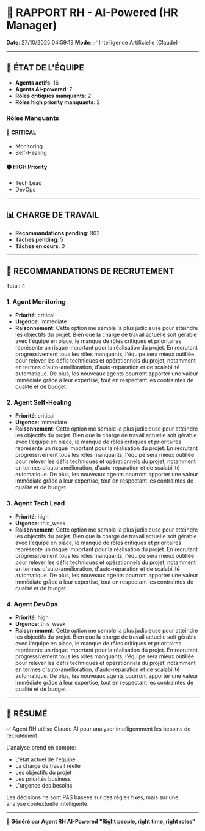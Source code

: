 # 👔 RAPPORT RH - AI-Powered (HR Manager)

**Date**: 27/10/2025 04:59:19
**Mode**: ✅ Intelligence Artificielle (Claude)

---

## 👥 ÉTAT DE L'ÉQUIPE

- **Agents actifs**: 16
- **Agents AI-powered**: 7
- **Rôles critiques manquants**: 2
- **Rôles high priority manquants**: 2

### Rôles Manquants

#### 🔴 CRITICAL

- Monitoring
- Self-Healing

#### 🟠 HIGH Priority

- Tech Lead
- DevOps

---

## 📊 CHARGE DE TRAVAIL

- **Recommandations pending**: 902
- **Tâches pending**: 5
- **Tâches en cours**: 0

---

## 👥 RECOMMANDATIONS DE RECRUTEMENT

Total: 4


### 1. Agent Monitoring

- **Priorité**: critical
- **Urgence**: immediate
- **Raisonnement**: Cette option me semble la plus judicieuse pour atteindre les objectifs du projet. Bien que la charge de travail actuelle soit gérable avec l'équipe en place, le manque de rôles critiques et prioritaires représente un risque important pour la réalisation du projet. En recrutant progressivement tous les rôles manquants, l'équipe sera mieux outillée pour relever les défis techniques et opérationnels du projet, notamment en termes d'auto-amélioration, d'auto-réparation et de scalabilité automatique. De plus, les nouveaux agents pourront apporter une valeur immédiate grâce à leur expertise, tout en respectant les contraintes de qualité et de budget.


### 2. Agent Self-Healing

- **Priorité**: critical
- **Urgence**: immediate
- **Raisonnement**: Cette option me semble la plus judicieuse pour atteindre les objectifs du projet. Bien que la charge de travail actuelle soit gérable avec l'équipe en place, le manque de rôles critiques et prioritaires représente un risque important pour la réalisation du projet. En recrutant progressivement tous les rôles manquants, l'équipe sera mieux outillée pour relever les défis techniques et opérationnels du projet, notamment en termes d'auto-amélioration, d'auto-réparation et de scalabilité automatique. De plus, les nouveaux agents pourront apporter une valeur immédiate grâce à leur expertise, tout en respectant les contraintes de qualité et de budget.


### 3. Agent Tech Lead

- **Priorité**: high
- **Urgence**: this_week
- **Raisonnement**: Cette option me semble la plus judicieuse pour atteindre les objectifs du projet. Bien que la charge de travail actuelle soit gérable avec l'équipe en place, le manque de rôles critiques et prioritaires représente un risque important pour la réalisation du projet. En recrutant progressivement tous les rôles manquants, l'équipe sera mieux outillée pour relever les défis techniques et opérationnels du projet, notamment en termes d'auto-amélioration, d'auto-réparation et de scalabilité automatique. De plus, les nouveaux agents pourront apporter une valeur immédiate grâce à leur expertise, tout en respectant les contraintes de qualité et de budget.


### 4. Agent DevOps

- **Priorité**: high
- **Urgence**: this_week
- **Raisonnement**: Cette option me semble la plus judicieuse pour atteindre les objectifs du projet. Bien que la charge de travail actuelle soit gérable avec l'équipe en place, le manque de rôles critiques et prioritaires représente un risque important pour la réalisation du projet. En recrutant progressivement tous les rôles manquants, l'équipe sera mieux outillée pour relever les défis techniques et opérationnels du projet, notamment en termes d'auto-amélioration, d'auto-réparation et de scalabilité automatique. De plus, les nouveaux agents pourront apporter une valeur immédiate grâce à leur expertise, tout en respectant les contraintes de qualité et de budget.




---

## 🎯 RÉSUMÉ

✅ Agent RH utilise Claude AI pour analyser intelligemment les besoins de recrutement.

L'analyse prend en compte:
- L'état actuel de l'équipe
- La charge de travail réelle
- Les objectifs du projet
- Les priorités business
- L'urgence des besoins

Les décisions ne sont PAS basées sur des règles fixes, mais sur une analyse contextuelle intelligente.

---

**👔 Généré par Agent RH AI-Powered**
**"Right people, right time, right roles"**

